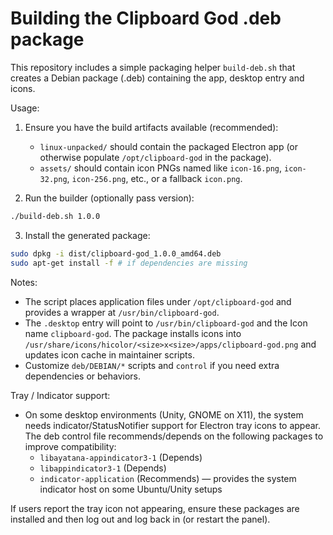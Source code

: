 # Building the Clipboard God .deb package

This repository includes a simple packaging helper `build-deb.sh` that creates a Debian package (.deb) containing the app, desktop entry and icons.

Usage:

1. Ensure you have the build artifacts available (recommended):
   - `linux-unpacked/` should contain the packaged Electron app (or otherwise populate `/opt/clipboard-god` in the package).
   - `assets/` should contain icon PNGs named like `icon-16.png`, `icon-32.png`, `icon-256.png`, etc., or a fallback `icon.png`.

2. Run the builder (optionally pass version):

```bash
./build-deb.sh 1.0.0
```

3. Install the generated package:

```bash
sudo dpkg -i dist/clipboard-god_1.0.0_amd64.deb
sudo apt-get install -f # if dependencies are missing
```

Notes:
- The script places application files under `/opt/clipboard-god` and provides a wrapper at `/usr/bin/clipboard-god`.
- The `.desktop` entry will point to `/usr/bin/clipboard-god` and the Icon name `clipboard-god`. The package installs icons into `/usr/share/icons/hicolor/<size>x<size>/apps/clipboard-god.png` and updates icon cache in maintainer scripts.
- Customize `deb/DEBIAN/*` scripts and `control` if you need extra dependencies or behaviors.

Tray / Indicator support:
- On some desktop environments (Unity, GNOME on X11), the system needs indicator/StatusNotifier support for Electron tray icons to appear. The deb control file recommends/depends on the following packages to improve compatibility:
   - `libayatana-appindicator3-1` (Depends)
   - `libappindicator3-1` (Depends)
   - `indicator-application` (Recommends) — provides the system indicator host on some Ubuntu/Unity setups

If users report the tray icon not appearing, ensure these packages are installed and then log out and log back in (or restart the panel).
